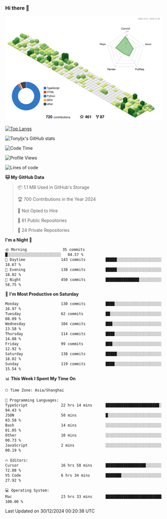 ### Hi there 👋

![](./profile-3d-contrib/profile-green-animate.svg)

 

[![Top Langs](https://github-readme-stats.vercel.app/api/top-langs/?username=tonyljx)](https://github.com/anuraghazra/github-readme-stats)

![Tonyljx's GitHub stats](https://github-readme-stats.vercel.app/api?username=tonyljx&theme=default&show_icons=true)

 

<!--START_SECTION:waka-->
![Code Time](http://img.shields.io/badge/Code%20Time-1%2C092%20hrs%2010%20mins-blue)

![Profile Views](http://img.shields.io/badge/Profile%20Views-2-blue)

![Lines of code](https://img.shields.io/badge/From%20Hello%20World%20I%27ve%20Written-737.3%20thousand%20lines%20of%20code-blue)

**🐱 My GitHub Data** 

> 📦 1.1 MB Used in GitHub's Storage 
 > 
> 🏆 700 Contributions in the Year 2024
 > 
> 🚫 Not Opted to Hire
 > 
> 📜 61 Public Repositories 
 > 
> 🔑 24 Private Repositories 
 > 
**I'm a Night 🦉** 

```text
🌞 Morning                35 commits          █░░░░░░░░░░░░░░░░░░░░░░░░   04.57 % 
🌆 Daytime                143 commits         █████░░░░░░░░░░░░░░░░░░░░   18.67 % 
🌃 Evening                138 commits         █████░░░░░░░░░░░░░░░░░░░░   18.02 % 
🌙 Night                  450 commits         ███████████████░░░░░░░░░░   58.75 % 
```
📅 **I'm Most Productive on Saturday** 

```text
Monday                   130 commits         ████░░░░░░░░░░░░░░░░░░░░░   16.97 % 
Tuesday                  62 commits          ██░░░░░░░░░░░░░░░░░░░░░░░   08.09 % 
Wednesday                104 commits         ███░░░░░░░░░░░░░░░░░░░░░░   13.58 % 
Thursday                 114 commits         ████░░░░░░░░░░░░░░░░░░░░░   14.88 % 
Friday                   99 commits          ███░░░░░░░░░░░░░░░░░░░░░░   12.92 % 
Saturday                 138 commits         █████░░░░░░░░░░░░░░░░░░░░   18.02 % 
Sunday                   119 commits         ████░░░░░░░░░░░░░░░░░░░░░   15.54 % 
```


📊 **This Week I Spent My Time On** 

```text
🕑︎ Time Zone: Asia/Shanghai

💬 Programming Languages: 
TypeScript               22 hrs 14 mins      ████████████████████████░   94.43 % 
JSON                     50 mins             █░░░░░░░░░░░░░░░░░░░░░░░░   03.58 % 
Bash                     14 mins             ░░░░░░░░░░░░░░░░░░░░░░░░░   01.05 % 
Other                    10 mins             ░░░░░░░░░░░░░░░░░░░░░░░░░   00.73 % 
JavaScript               2 mins              ░░░░░░░░░░░░░░░░░░░░░░░░░   00.19 % 

🔥 Editors: 
Cursor                   16 hrs 58 mins      ██████████████████░░░░░░░   72.08 % 
VS Code                  6 hrs 34 mins       ███████░░░░░░░░░░░░░░░░░░   27.92 % 

💻 Operating System: 
Mac                      23 hrs 33 mins      █████████████████████████   100.00 % 
```


 Last Updated on 30/12/2024 00:20:38 UTC
<!--END_SECTION:waka-->
